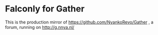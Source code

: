 # Falconly for Gather
This is the production mirror of https://github.com/NyankoRevo/Gather , a forum, running on http://g.nnya.nl/
